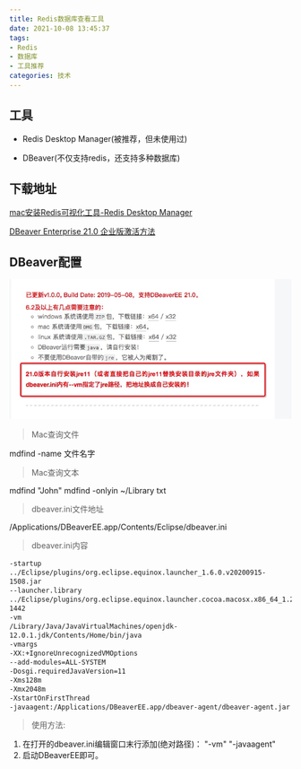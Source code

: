 ```yaml
---
title: Redis数据库查看工具
date: 2021-10-08 13:45:37
tags:
- Redis
- 数据库
- 工具推荐
categories: 技术
---
```


## 工具

* Redis Desktop Manager(被推荐，但未使用过)

* DBeaver(不仅支持redis，还支持多种数据库)

## 下载地址

[mac安装Redis可视化工具-Redis Desktop Manager](https://www.jianshu.com/p/214baa511f2e)

[DBeaver Enterprise 21.0 企业版激活方法](https://zhile.io/2019/05/08/dbeaver-license-crack.html)

## DBeaver配置

![](Redis数据库查看工具/r_1.png)

> Mac查询文件

mdfind -name 文件名字

> Mac查询文本

mdfind "John"
mdfind -onlyin ~/Library txt

> dbeaver.ini文件地址

/Applications/DBeaverEE.app/Contents/Eclipse/dbeaver.ini

> dbeaver.ini内容

```
-startup
../Eclipse/plugins/org.eclipse.equinox.launcher_1.6.0.v20200915-1508.jar
--launcher.library
../Eclipse/plugins/org.eclipse.equinox.launcher.cocoa.macosx.x86_64_1.2.0.v20200915-1442
-vm
/Library/Java/JavaVirtualMachines/openjdk-12.0.1.jdk/Contents/Home/bin/java
-vmargs
-XX:+IgnoreUnrecognizedVMOptions
--add-modules=ALL-SYSTEM
-Dosgi.requiredJavaVersion=11
-Xms128m
-Xmx2048m
-XstartOnFirstThread
-javaagent:/Applications/DBeaverEE.app/dbeaver-agent/dbeaver-agent.jar
```

> 使用方法:

 1. 在打开的dbeaver.ini编辑窗口末行添加(绝对路径)：
    "-vm"
    "-javaagent"
 2. 启动DBeaverEE即可。



